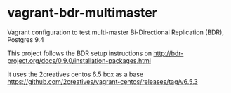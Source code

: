# vagrant-bdr-multimaster
Vagrant configuration to test multi-master Bi-Directional Replication (BDR), Postgres 9.4

This project follows the BDR setup instructions on 
http://bdr-project.org/docs/0.9.0/installation-packages.html

It uses the 2creatives centos 6.5 box as a base
https://github.com/2creatives/vagrant-centos/releases/tag/v6.5.3

